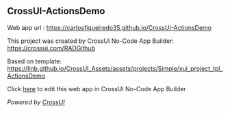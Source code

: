 ## CrossUI-ActionsDemo
Web app url : https://carlosfigueiredo35.github.io/CrossUI-ActionsDemo

This project was created by CrossUI No-Code App Builder: https://crossui.com/RADGithub

Based on template: https://linb.github.io/CrossUI_Assets/assets/projects/Simple/xui_project_tpl_ActionsDemo

Click [here](https://crossui.com/RADGithub/#!from=github&owner=carlosfigueiredo35&repo=CrossUI-ActionsDemo) to edit this web app in CrossUI No-Code App Builder

<i>Powered by [CrossUI](https://crossui.com)</i>
